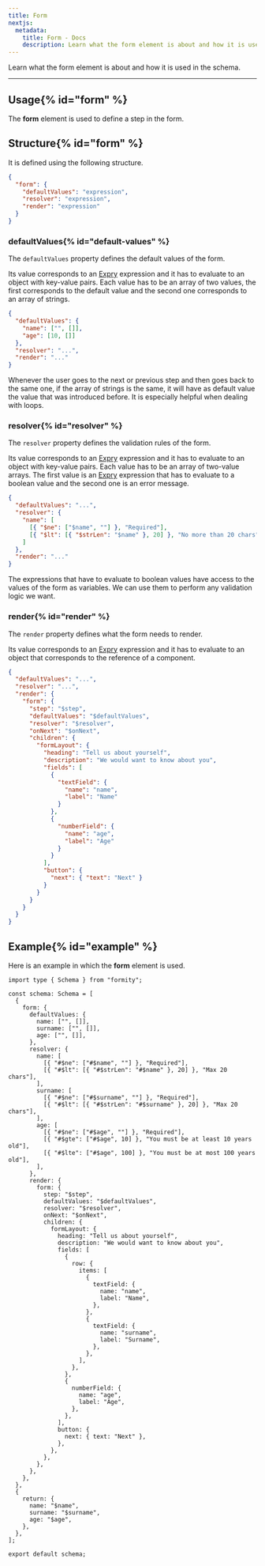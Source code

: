 ```yaml
---
title: Form
nextjs:
  metadata:
    title: Form - Docs
    description: Learn what the form element is about and how it is used in the schema.
---
```


Learn what the form element is about and how it is used in the schema.

---

## Usage{% id="form" %}

The **form** element is used to define a step in the form.

## Structure{% id="form" %}

It is defined using the following structure.

```json
{
  "form": {
    "defaultValues": "expression",
    "resolver": "expression",
    "render": "expression"
  }
}
```

### defaultValues{% id="default-values" %}

The `defaultValues` property defines the default values of the form.

Its value corresponds to an [Expry](https://expry.dev) expression and it has to evaluate to an object with key-value pairs. Each value has to be an array of two values, the first corresponds to the default value and the second one corresponds to an array of strings.

```json
{
  "defaultValues": {
    "name": ["", []],
    "age": [10, []]
  },
  "resolver": "...",
  "render": "..."
}
```

Whenever the user goes to the next or previous step and then goes back to the same one, if the array of strings is the same, it will have as default value the value that was introduced before. It is especially helpful when dealing with loops.

### resolver{% id="resolver" %}

The `resolver` property defines the validation rules of the form.

Its value corresponds to an [Expry](https://expry.dev) expression and it has to evaluate to an object with key-value pairs. Each value has to be an array of two-value arrays. The first value is an [Expry](https://expry.dev) expression that has to evaluate to a boolean value and the second one is an error message.

```json
{
  "defaultValues": "...",
  "resolver": {
    "name": [
      [{ "$ne": ["$name", ""] }, "Required"],
      [{ "$lt": [{ "$strLen": "$name" }, 20] }, "No more than 20 chars"]
    ]
  },
  "render": "..."
}
```

The expressions that have to evaluate to boolean values have access to the values of the form as variables. We can use them to perform any validation logic we want.

### render{% id="render" %}

The `render` property defines what the form needs to render.

Its value corresponds to an [Expry](https://expry.dev) expression and it has to evaluate to an object that corresponds to the reference of a component.

```json
{
  "defaultValues": "...",
  "resolver": "...",
  "render": {
    "form": {
      "step": "$step",
      "defaultValues": "$defaultValues",
      "resolver": "$resolver",
      "onNext": "$onNext",
      "children": {
        "formLayout": {
          "heading": "Tell us about yourself",
          "description": "We would want to know about you",
          "fields": [
            {
              "textField": {
                "name": "name",
                "label": "Name"
              }
            },
            {
              "numberField": {
                "name": "age",
                "label": "Age"
              }
            }
          ],
          "button": {
            "next": { "text": "Next" }
          }
        }
      }
    }
  }
}
```

## Example{% id="example" %}

Here is an example in which the **form** element is used.

```tsx
import type { Schema } from "formity";

const schema: Schema = [
  {
    form: {
      defaultValues: {
        name: ["", []],
        surname: ["", []],
        age: ["", []],
      },
      resolver: {
        name: [
          [{ "#$ne": ["#$name", ""] }, "Required"],
          [{ "#$lt": [{ "#$strLen": "#$name" }, 20] }, "Max 20 chars"],
        ],
        surname: [
          [{ "#$ne": ["#$surname", ""] }, "Required"],
          [{ "#$lt": [{ "#$strLen": "#$surname" }, 20] }, "Max 20 chars"],
        ],
        age: [
          [{ "#$ne": ["#$age", ""] }, "Required"],
          [{ "#$gte": ["#$age", 10] }, "You must be at least 10 years old"],
          [{ "#$lte": ["#$age", 100] }, "You must be at most 100 years old"],
        ],
      },
      render: {
        form: {
          step: "$step",
          defaultValues: "$defaultValues",
          resolver: "$resolver",
          onNext: "$onNext",
          children: {
            formLayout: {
              heading: "Tell us about yourself",
              description: "We would want to know about you",
              fields: [
                {
                  row: {
                    items: [
                      {
                        textField: {
                          name: "name",
                          label: "Name",
                        },
                      },
                      {
                        textField: {
                          name: "surname",
                          label: "Surname",
                        },
                      },
                    ],
                  },
                },
                {
                  numberField: {
                    name: "age",
                    label: "Age",
                  },
                },
              ],
              button: {
                next: { text: "Next" },
              },
            },
          },
        },
      },
    },
  },
  {
    return: {
      name: "$name",
      surname: "$surname",
      age: "$age",
    },
  },
];

export default schema;
```

